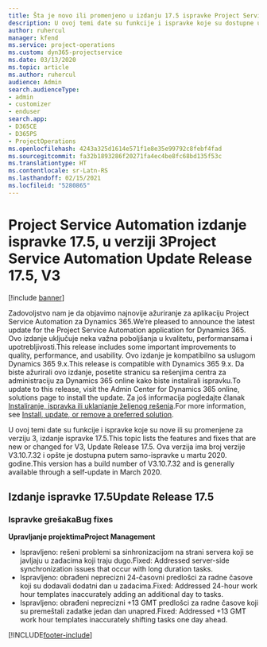 ```yaml
---
title: Šta je novo ili promenjeno u izdanju 17.5 ispravke Project Service Automation verzije 3, hitna ispravka
description: U ovoj temi date su funkcije i ispravke koje su dostupne u izdanju 17.5 ispravke za Project Service Automation verzije 3.
author: ruhercul
manager: kfend
ms.service: project-operations
ms.custom: dyn365-projectservice
ms.date: 03/13/2020
ms.topic: article
ms.author: ruhercul
audience: Admin
search.audienceType:
- admin
- customizer
- enduser
search.app:
- D365CE
- D365PS
- ProjectOperations
ms.openlocfilehash: 4243a325d1614e571f1e8e35e99792c8febf4fad
ms.sourcegitcommit: fa32b1893286f20271fa4ec4be8fc68bd135f53c
ms.translationtype: HT
ms.contentlocale: sr-Latn-RS
ms.lasthandoff: 02/15/2021
ms.locfileid: "5280865"
---
```

# <a name="project-service-automation-update-release-175-v3"></a><span data-ttu-id="d3ff8-103">Project Service Automation izdanje ispravke 17.5, u verziji 3</span><span class="sxs-lookup"><span data-stu-id="d3ff8-103">Project Service Automation Update Release 17.5, V3</span></span>

[!include [banner](../includes/psa-now-project-operations.md)]

<span data-ttu-id="d3ff8-104">Zadovoljstvo nam je da objavimo najnovije ažuriranje za aplikaciju Project Service Automation za Dynamics 365.</span><span class="sxs-lookup"><span data-stu-id="d3ff8-104">We’re pleased to announce the latest update for the Project Service Automation application for Dynamics 365.</span></span> <span data-ttu-id="d3ff8-105">Ovo izdanje uključuje neka važna poboljšanja u kvalitetu, performansama i upotrebljivosti.</span><span class="sxs-lookup"><span data-stu-id="d3ff8-105">This release includes some important improvements to quality, performance, and usability.</span></span>  <span data-ttu-id="d3ff8-106">Ovo izdanje je kompatibilno sa uslugom Dynamics 365 9.x.</span><span class="sxs-lookup"><span data-stu-id="d3ff8-106">This release is compatible with Dynamics 365 9.x.</span></span> <span data-ttu-id="d3ff8-107">Da biste ažurirali ovo izdanje, posetite stranicu sa rešenjima centra za administraciju za Dynamics 365 online kako biste instalirali ispravku.</span><span class="sxs-lookup"><span data-stu-id="d3ff8-107">To update to this release, visit the Admin Center for Dynamics 365 online, solutions page to install the update.</span></span> <span data-ttu-id="d3ff8-108">Za još informacija pogledajte članak [Instaliranje, ispravka ili uklanjanje željenog rešenja](https://docs.microsoft.com/power-platform/admin/install-remove-preferred-solution).</span><span class="sxs-lookup"><span data-stu-id="d3ff8-108">For more information, see [Install, update, or remove a preferred solution](https://docs.microsoft.com/power-platform/admin/install-remove-preferred-solution).</span></span>

<span data-ttu-id="d3ff8-109">U ovoj temi date su funkcije i ispravke koje su nove ili su promenjene za verziju 3, izdanje ispravke 17.5.</span><span class="sxs-lookup"><span data-stu-id="d3ff8-109">This topic lists the features and fixes that are new or changed for V3, Update Release 17.5.</span></span> <span data-ttu-id="d3ff8-110">Ova verzija ima broj verzije V3.10.7.32 i opšte je dostupna putem samo-ispravke u martu 2020. godine.</span><span class="sxs-lookup"><span data-stu-id="d3ff8-110">This version has a build number of V3.10.7.32 and is generally available through a self-update in March 2020.</span></span>


## <a name="update-release-175"></a><span data-ttu-id="d3ff8-111">Izdanje ispravke 17.5</span><span class="sxs-lookup"><span data-stu-id="d3ff8-111">Update Release 17.5</span></span>

### <a name="bug-fixes"></a><span data-ttu-id="d3ff8-112">Ispravke grešaka</span><span class="sxs-lookup"><span data-stu-id="d3ff8-112">Bug fixes</span></span>


<span data-ttu-id="d3ff8-113">**Upravljanje projektima**</span><span class="sxs-lookup"><span data-stu-id="d3ff8-113">**Project Management**</span></span>

- <span data-ttu-id="d3ff8-114">Ispravljeno: rešeni problemi sa sinhronizacijom na strani servera koji se javljaju u zadacima koji traju dugo.</span><span class="sxs-lookup"><span data-stu-id="d3ff8-114">Fixed: Addressed server-side synchronization issues that occur with long duration tasks.</span></span>
- <span data-ttu-id="d3ff8-115">Ispravljeno: obrađeni neprecizni 24-časovni predlošci za radne časove koji su dodavali dodatni dan u zadacima.</span><span class="sxs-lookup"><span data-stu-id="d3ff8-115">Fixed: Addressed 24-hour work hour templates inaccurately adding an additional day to tasks.</span></span>
- <span data-ttu-id="d3ff8-116">Ispravljeno: obrađeni neprecizni +13 GMT predlošci za radne časove koji su premeštali zadatke jedan dan unapred.</span><span class="sxs-lookup"><span data-stu-id="d3ff8-116">Fixed: Addressed +13 GMT work hour templates inaccurately shifting tasks one day ahead.</span></span>



[!INCLUDE[footer-include](../includes/footer-banner.md)]